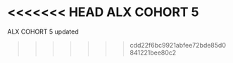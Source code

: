<<<<<<< HEAD
ALX COHORT 5
=======
ALX COHORT 5 updated
>>>>>>> cdd22f6bc9921abfee72bde85d0841221bee80c2
